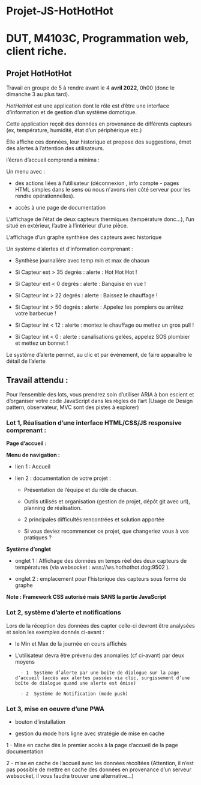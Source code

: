 # Projet-JS-HotHotHot




# DUT, M4103C, Programmation web, client riche.


  


## Projet HotHotHot


  


Travail en groupe de 5 à rendre avant le 4 **avril 2022**, 0h00 (donc le dimanche 3 au plus tard).

  

_HotHotHot_ est une application dont le rôle est d’être une interface d’information et de gestion d’un système domotique.


Cette application reçoit des données en provenance de différents capteurs (ex, température, humidité, état d’un périphérique etc.)


Elle affiche ces données, leur historique et propose des suggestions, émet des alertes à l’attention des utilisateurs.


l’écran d’accueil comprend a minima :


Un menu avec  :


- des actions liées  à l’utilisateur (déconnexion , info compte - pages HTML simples dans le sens où nous n'avons rien côté serveur pour les rendre opérationnelles).


- accès à une page de documentation


L’affichage de l’état de deux capteurs thermiques (température donc…), l’un situé en extérieur, l’autre à l’intérieur d’une pièce.


L’affichage d’un graphe synthèse des capteurs avec historique


Un système d’alertes et d’information comprenant :


-   Synthèse journalière avec temp min et max de chacun

-   Si Capteur ext >  35 degrés :  alerte : Hot Hot Hot !

-   Si Capteur ext <  0 degrés : alerte : Banquise en vue !

-   Si Capteur int > 22 degrés : alerte : Baissez le chauffage !

-   Si Capteur int > 50 degrés : alerte : Appelez les pompiers ou arrêtez votre barbecue !

-   Si Capteur int < 12 : alerte : montez le chauffage ou mettez un gros pull  !

-   Si Capteur int < 0 : alerte : canalisations gelées, appelez SOS plombier et mettez un bonnet !


  


Le système d’alerte permet, au clic et par événement, de faire apparaître le détail de l’alerte


## Travail attendu :


 

Pour l’ensemble des lots, vous prendrez soin d’utiliser ARIA à bon escient et d’organiser votre code JavaScript dans les règles de l’art (Usage de Design pattern, observateur, MVC sont des pistes à explorer)  



### Lot 1, Réalisation d’une interface HTML/CSS/JS responsive comprenant :



**Page d’accueil :**


**Menu de navigation :**


- lien 1 : Accueil


- lien 2 : documentation de votre projet :


    - Présentation de l’équipe et du rôle de chacun.


    - Outils utilisés et organisation (gestion de projet, dépôt git avec url), planning de réalisation.


    - 2 principales difficultés rencontrées et solution apportée


    - Si vous deviez recommencer ce projet, que changeriez vous à vos pratiques ?


  


**Système d’onglet**


- onglet 1 : Affichage des données en temps réel des deux capteurs de températures (via websocket : wss://ws.hothothot.dog:9502 ).


- onglet 2 : emplacement pour l’historique des capteurs sous forme de graphe



**Note : Framework CSS autorisé mais SANS la partie JavaScript**


### Lot 2, système d’alerte et notifications


 

Lors de la réception des données des capter celle-ci devront être analysées et selon les exemples donnés ci-avant :


- le Min et Max de la journée en cours affichés


- L’utilisateur devra être prévenu des anomalies (cf ci-avant) par deux moyens 

        - 1  Système d’alerte par une boite de dialogue sur la page d’accueil (accès aux alertes passées via clic, surgissement d’une boîte de dialogue quand une alerte est émise)

        - 2  Système de Notification (mode push)


 

### Lot 3, mise en oeuvre d’une  PWA


- bouton d’installation


- gestion du mode hors ligne avec stratégie de mise en cache


1 - Mise en cache dès le premier accès à la page d’accueil de la page documentation


2 - mise en cache de l’accueil avec les données récoltées (Attention, il n’est pas possible de mettre en cache des données en provenance d’un serveur websocket, il vous faudra trouver une alternative…)

<!--stackedit_data:

eyJoaXN0b3J5IjpbLTgxNTgyMTk3N119

-->
